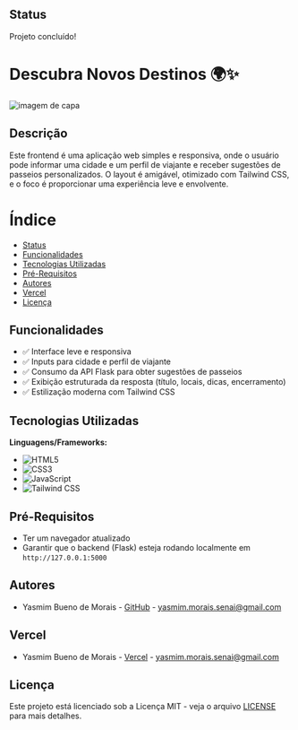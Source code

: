 ## Status  
Projeto concluído!  

# Descubra Novos Destinos 🌍✨  

![imagem de capa](capa.webp)  

## Descrição  
Este frontend é uma aplicação web simples e responsiva, onde o usuário pode informar uma cidade e um perfil de viajante e receber sugestões de passeios personalizados. O layout é amigável, otimizado com Tailwind CSS, e o foco é proporcionar uma experiência leve e envolvente.

# Índice  
* [Status](#status)  
* [Funcionalidades](#funcionalidades)  
* [Tecnologias Utilizadas](#tecnologias-utilizadas)
* [Pré-Requisitos](#pré-requisitos)
* [Autores](#autores)  
* [Vercel](#vercel)  
* [Licença](#licença)  

## Funcionalidades  
- ✅ Interface leve e responsiva  
- ✅ Inputs para cidade e perfil de viajante  
- ✅ Consumo da API Flask para obter sugestões de passeios  
- ✅ Exibição estruturada da resposta (título, locais, dicas, encerramento)  
- ✅ Estilização moderna com Tailwind CSS  

## Tecnologias Utilizadas  
**Linguagens/Frameworks:**  
- ![HTML5](https://img.shields.io/badge/HTML5-E34F26?style=for-the-badge&logo=html5&logoColor=white)  
- ![CSS3](https://img.shields.io/badge/CSS3-1572B6?style=for-the-badge&logo=css3&logoColor=white)  
- ![JavaScript](https://img.shields.io/badge/JavaScript-323330?style=for-the-badge&logo=javascript&logoColor=F7DF1E)  
- ![Tailwind CSS](https://img.shields.io/badge/Tailwind_CSS-38B2AC?style=for-the-badge&logo=tailwind-css&logoColor=white)  

## Pré-Requisitos  
- Ter um navegador atualizado  
- Garantir que o backend (Flask) esteja rodando localmente em `http://127.0.0.1:5000`  

## Autores
- Yasmim Bueno de Morais - [GitHub](https://github.com/YMorais/) - yasmim.morais.senai@gmail.com

## Vercel
- Yasmim Bueno de Morais - [Vercel](https://front-end-charadas.vercel.app/) - yasmim.morais.senai@gmail.com

## Licença  
Este projeto está licenciado sob a Licença MIT - veja o arquivo [LICENSE](LICENSE) para mais detalhes.